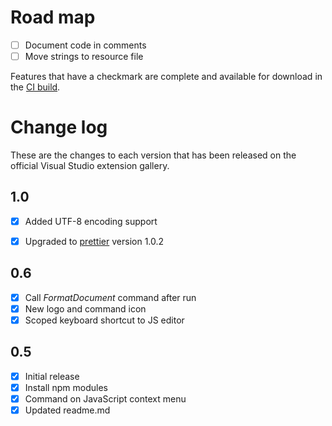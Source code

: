 # Road map

- [ ] Document code in comments
- [ ] Move strings to resource file

Features that have a checkmark are complete and available for
download in the
[CI build](http://vsixgallery.com/extension/J1da7ad9e-85b3-4a0c-8e45-b2ae59a575a7/).

# Change log

These are the changes to each version that has been released
on the official Visual Studio extension gallery.

## 1.0
- [x] Added UTF-8 encoding support
- [x] Upgraded to [prettier](https://github.com/jlongster/prettier) version 1.0.2


## 0.6

- [x] Call *FormatDocument* command after run
- [x] New logo and command icon
- [x] Scoped keyboard shortcut to JS editor

## 0.5

- [x] Initial release
- [x] Install npm modules
- [x] Command on JavaScript context menu
- [x] Updated readme.md